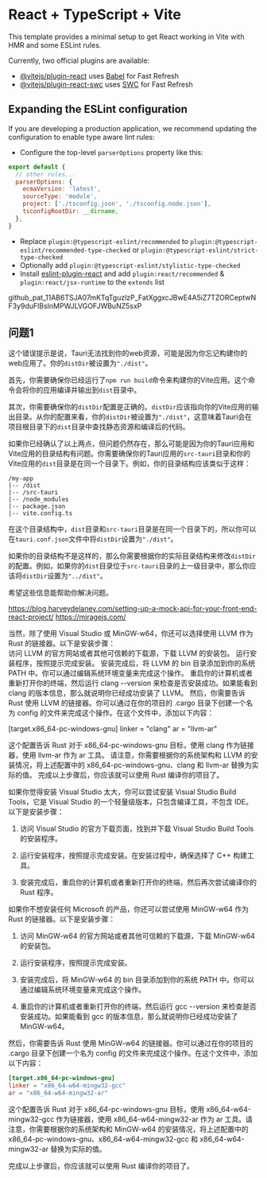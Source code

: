 # React + TypeScript + Vite

This template provides a minimal setup to get React working in Vite with HMR and some ESLint rules.

Currently, two official plugins are available:

- [@vitejs/plugin-react](https://github.com/vitejs/vite-plugin-react/blob/main/packages/plugin-react/README.md) uses [Babel](https://babeljs.io/) for Fast Refresh
- [@vitejs/plugin-react-swc](https://github.com/vitejs/vite-plugin-react-swc) uses [SWC](https://swc.rs/) for Fast Refresh

## Expanding the ESLint configuration

If you are developing a production application, we recommend updating the configuration to enable type aware lint rules:

- Configure the top-level `parserOptions` property like this:

```js
export default {
  // other rules...
  parserOptions: {
    ecmaVersion: 'latest',
    sourceType: 'module',
    project: ['./tsconfig.json', './tsconfig.node.json'],
    tsconfigRootDir: __dirname,
  },
}
```

- Replace `plugin:@typescript-eslint/recommended` to `plugin:@typescript-eslint/recommended-type-checked` or `plugin:@typescript-eslint/strict-type-checked`
- Optionally add `plugin:@typescript-eslint/stylistic-type-checked`
- Install [eslint-plugin-react](https://github.com/jsx-eslint/eslint-plugin-react) and add `plugin:react/recommended` & `plugin:react/jsx-runtime` to the `extends` list


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
## 问题1 

这个错误提示是说，Tauri无法找到你的web资源，可能是因为你忘记构建你的web应用了。你的`distDir`被设置为`"./dist"`。

首先，你需要确保你已经运行了`npm run build`命令来构建你的Vite应用。这个命令会将你的应用编译并输出到`dist`目录中。

其次，你需要确保你的`distDir`配置是正确的。`distDir`应该指向你的Vite应用的输出目录。从你的配置来看，你的`distDir`被设置为`"./dist"`，这意味着Tauri会在项目根目录下的`dist`目录中查找静态资源和编译后的代码。

如果你已经确认了以上两点，但问题仍然存在，那么可能是因为你的Tauri应用和Vite应用的目录结构有问题。你需要确保你的Tauri应用的`src-tauri`目录和你的Vite应用的`dist`目录是在同一个目录下。例如，你的目录结构应该类似于这样：

```
/my-app
|-- /dist
|-- /src-tauri
|-- /node_modules
|-- package.json
|-- vite.config.ts
```

在这个目录结构中，`dist`目录和`src-tauri`目录是在同一个目录下的，所以你可以在`tauri.conf.json`文件中将`distDir`设置为`"./dist"`。

如果你的目录结构不是这样的，那么你需要根据你的实际目录结构来修改`distDir`的配置。例如，如果你的`dist`目录位于`src-tauri`目录的上一级目录中，那么你应该将`distDir`设置为`"../dist"`。

希望这些信息能帮助你解决问题。




https://blog.harveydelaney.com/setting-up-a-mock-api-for-your-front-end-react-project/
https://miragejs.com/


当然，除了使用 Visual Studio 或 MinGW-w64，你还可以选择使用 LLVM 作为 Rust 的链接器。以下是安装步骤：  
访问 LLVM 的官方网站或者其他可信赖的下载源，下载 LLVM 的安装包。
运行安装程序，按照提示完成安装。
安装完成后，将 LLVM 的 bin 目录添加到你的系统 PATH 中。你可以通过编辑系统环境变量来完成这个操作。
重启你的计算机或者重新打开你的终端，然后运行 clang --version 来检查是否安装成功。如果能看到 clang 的版本信息，那么就说明你已经成功安装了 LLVM。
然后，你需要告诉 Rust 使用 LLVM 的链接器。你可以通过在你的项目的 .cargo 目录下创建一个名为 config 的文件来完成这个操作。在这个文件中，添加以下内容：

[target.x86_64-pc-windows-gnu]
linker = "clang"
ar = "llvm-ar"


这个配置告诉 Rust 对于 x86_64-pc-windows-gnu 目标，使用 clang 作为链接器，使用 llvm-ar 作为 ar 工具。  请注意，你需要根据你的系统架构和 LLVM 的安装情况，将上述配置中的 x86_64-pc-windows-gnu、clang 和 llvm-ar 替换为实际的值。  完成以上步骤后，你应该就可以使用 Rust 编译你的项目了。



如果你觉得安装 Visual Studio 太大，你可以尝试安装 Visual Studio Build Tools，它是 Visual Studio 的一个轻量级版本，只包含编译工具，不包含 IDE。以下是安装步骤：

1. 访问 Visual Studio 的官方下载页面，找到并下载 Visual Studio Build Tools 的安装程序。

2. 运行安装程序，按照提示完成安装。在安装过程中，确保选择了 C++ 构建工具。

3. 安装完成后，重启你的计算机或者重新打开你的终端，然后再次尝试编译你的 Rust 程序。

如果你不想安装任何 Microsoft 的产品，你还可以尝试使用 MinGW-w64 作为 Rust 的链接器。以下是安装步骤：

1. 访问 MinGW-w64 的官方网站或者其他可信赖的下载源，下载 MinGW-w64 的安装包。

2. 运行安装程序，按照提示完成安装。

3. 安装完成后，将 MinGW-w64 的 bin 目录添加到你的系统 PATH 中。你可以通过编辑系统环境变量来完成这个操作。

4. 重启你的计算机或者重新打开你的终端，然后运行 gcc --version 来检查是否安装成功。如果能看到 gcc 的版本信息，那么就说明你已经成功安装了 MinGW-w64。

然后，你需要告诉 Rust 使用 MinGW-w64 的链接器。你可以通过在你的项目的 .cargo 目录下创建一个名为 config 的文件来完成这个操作。在这个文件中，添加以下内容：

```toml
[target.x86_64-pc-windows-gnu]
linker = "x86_64-w64-mingw32-gcc"
ar = "x86_64-w64-mingw32-ar"
```

这个配置告诉 Rust 对于 x86_64-pc-windows-gnu 目标，使用 x86_64-w64-mingw32-gcc 作为链接器，使用 x86_64-w64-mingw32-ar 作为 ar 工具。请注意，你需要根据你的系统架构和 MinGW-w64 的安装情况，将上述配置中的 x86_64-pc-windows-gnu、x86_64-w64-mingw32-gcc 和 x86_64-w64-mingw32-ar 替换为实际的值。

完成以上步骤后，你应该就可以使用 Rust 编译你的项目了。
